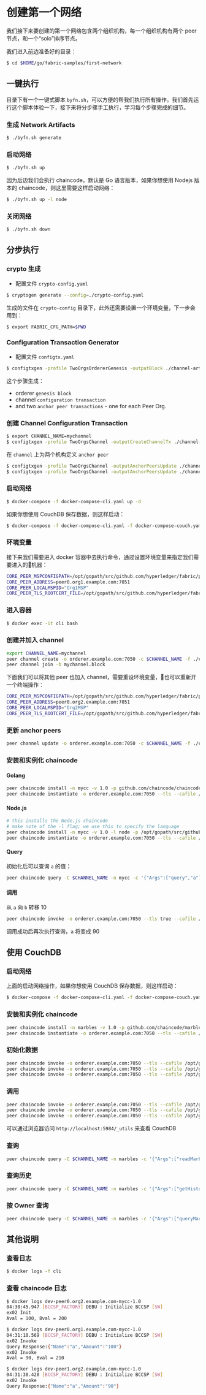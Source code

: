 # 创建第一个网络

我们接下来要创建的第一个网络包含两个组织机构，每一个组织机构有两个 peer 节点，和一个“solo”排序节点。

我们进入前边准备好的目录：

```bash
$ cd $HOME/go/fabric-samples/first-network
```

## 一键执行

目录下有一个一键式脚本 `byfn.sh`，可以方便的帮我们执行所有操作。我们首先运行这个脚本体验一下，接下来将分步骤手工执行，学习每个步骤完成的细节。

### 生成 Network Artifacts

```bash
$ ./byfn.sh generate
```

### 启动网络

```bash
$ ./byfn.sh up
```

因为后边我们会执行 chaincode，默认是 Go 语言版本，如果你想使用 Nodejs 版本的 chaincode，则这里需要这样启动网络：

```bash
$ ./byfn.sh up -l node
```

### 关闭网络

```bash
$ ./byfn.sh down
```

## 分步执行

### crypto 生成

- 配置文件 `crypto-config.yaml`

```bash
$ cryptogen generate --config=./crypto-config.yaml
```

生成的文件在 `crypto-config` 目录下，此外还需要设置一个环境变量，下一步会用到：

```bash
$ export FABRIC_CFG_PATH=$PWD
```

### Configuration Transaction Generator

- 配置文件 `configtx.yaml`

```bash
$ configtxgen -profile TwoOrgsOrdererGenesis -outputBlock ./channel-artifacts/genesis.block
```

这个步骤生成：

- orderer `genesis block`
- channel `configuration transaction`
- and two `anchor peer transactions` - one for each Peer Org.

### 创建 Channel Configuration Transaction

```bash
$ export CHANNEL_NAME=mychannel
$ configtxgen -profile TwoOrgsChannel -outputCreateChannelTx ./channel-artifacts/channel.tx -channelID $CHANNEL_NAME
```

在 `channel` 上为两个机构定义 `anchor peer`

```bash
$ configtxgen -profile TwoOrgsChannel -outputAnchorPeersUpdate ./channel-artifacts/Org1MSPanchors.tx -channelID $CHANNEL_NAME -asOrg Org1MSP
$ configtxgen -profile TwoOrgsChannel -outputAnchorPeersUpdate ./channel-artifacts/Org2MSPanchors.tx -channelID $CHANNEL_NAME -asOrg Org2MSP
```

### 启动网络

```bash
$ docker-compose -f docker-compose-cli.yaml up -d
```

如果你想使用 CouchDB 保存数据，则这样启动：

```bash
$ docker-compose -f docker-compose-cli.yaml -f docker-compose-couch.yaml up -d
```

### 环境变量

接下来我们需要进入 docker 容器中去执行命令，通过设置环境变量来指定我们需要进入的机器：

```bash
CORE_PEER_MSPCONFIGPATH=/opt/gopath/src/github.com/hyperledger/fabric/peer/crypto/peerOrganizations/org1.example.com/users/Admin@org1.example.com/msp
CORE_PEER_ADDRESS=peer0.org1.example.com:7051
CORE_PEER_LOCALMSPID="Org1MSP"
CORE_PEER_TLS_ROOTCERT_FILE=/opt/gopath/src/github.com/hyperledger/fabric/peer/crypto/peerOrganizations/org1.example.com/peers/peer0.org1.example.com/tls/ca.crt
```

### 进入容器

```bash
$ docker exec -it cli bash
```

### 创建并加入 channel

```bash
export CHANNEL_NAME=mychannel
peer channel create -o orderer.example.com:7050 -c $CHANNEL_NAME -f ./channel-artifacts/channel.tx --tls --cafile /opt/gopath/src/github.com/hyperledger/fabric/peer/crypto/ordererOrganizations/example.com/orderers/orderer.example.com/msp/tlscacerts/tlsca.example.com-cert.pem
peer channel join -b mychannel.block
```

下面我们可以将其他 peer 也加入 channel，需要重设环境变量，也可以重新开一个终端操作：

```bash
CORE_PEER_MSPCONFIGPATH=/opt/gopath/src/github.com/hyperledger/fabric/peer/crypto/peerOrganizations/org2.example.com/users/Admin@org2.example.com/msp
CORE_PEER_ADDRESS=peer0.org2.example.com:7051
CORE_PEER_LOCALMSPID="Org2MSP"
CORE_PEER_TLS_ROOTCERT_FILE=/opt/gopath/src/github.com/hyperledger/fabric/peer/crypto/peerOrganizations/org2.example.com/peers/peer0.org2.example.com/tls/ca.crt peer channel join -b mychannel.block
```

### 更新 anchor peers

```bash
peer channel update -o orderer.example.com:7050 -c $CHANNEL_NAME -f ./channel-artifacts/Org1MSPanchors.tx --tls --cafile /opt/gopath/src/github.com/hyperledger/fabric/peer/crypto/ordererOrganizations/example.com/orderers/orderer.example.com/msp/tlscacerts/tlsca.example.com-cert.pem
```

### 安装和实例化 chaincode

#### Golang

```bash
peer chaincode install -n mycc -v 1.0 -p github.com/chaincode/chaincode_example02/go/
peer chaincode instantiate -o orderer.example.com:7050 --tls --cafile /opt/gopath/src/github.com/hyperledger/fabric/peer/crypto/ordererOrganizations/example.com/orderers/orderer.example.com/msp/tlscacerts/tlsca.example.com-cert.pem -C $CHANNEL_NAME -n mycc -v 1.0 -c '{"Args":["init","a", "100", "b","200"]}' -P "AND ('Org1MSP.peer','Org2MSP.peer')"
```

#### Node.js

```bash
# this installs the Node.js chaincode
# make note of the -l flag; we use this to specify the language
peer chaincode install -n mycc -v 1.0 -l node -p /opt/gopath/src/github.com/chaincode/chaincode_example02/node/
peer chaincode instantiate -o orderer.example.com:7050 --tls --cafile /opt/gopath/src/github.com/hyperledger/fabric/peer/crypto/ordererOrganizations/example.com/orderers/orderer.example.com/msp/tlscacerts/tlsca.example.com-cert.pem -C $CHANNEL_NAME -n mycc -l node -v 1.0 -c '{"Args":["init","a", "100", "b","200"]}' -P "AND ('Org1MSP.peer','Org2MSP.peer')"
```

#### Query

初始化后可以查询 `a` 的值：

```bash
peer chaincode query -C $CHANNEL_NAME -n mycc -c '{"Args":["query","a"]}'
```

#### 调用

从 `a` 向 `b` 转移 10

```bash
peer chaincode invoke -o orderer.example.com:7050 --tls true --cafile /opt/gopath/src/github.com/hyperledger/fabric/peer/crypto/ordererOrganizations/example.com/orderers/orderer.example.com/msp/tlscacerts/tlsca.example.com-cert.pem -C $CHANNEL_NAME -n mycc --peerAddresses peer0.org1.example.com:7051 --tlsRootCertFiles /opt/gopath/src/github.com/hyperledger/fabric/peer/crypto/peerOrganizations/org1.example.com/peers/peer0.org1.example.com/tls/ca.crt --peerAddresses peer0.org2.example.com:7051 --tlsRootCertFiles /opt/gopath/src/github.com/hyperledger/fabric/peer/crypto/peerOrganizations/org2.example.com/peers/peer0.org2.example.com/tls/ca.crt -c '{"Args":["invoke","a","b","10"]}'
```

调用成功后再次执行查询，`a` 将变成 90

## 使用 CouchDB

### 启动网络

上面的启动网络操作，如果你想使用 CouchDB 保存数据，则这样启动：

```bash
$ docker-compose -f docker-compose-cli.yaml -f docker-compose-couch.yaml up -d
```

### 安装和实例化 chaincode

```bash
peer chaincode install -n marbles -v 1.0 -p github.com/chaincode/marbles02/go
peer chaincode instantiate -o orderer.example.com:7050 --tls --cafile /opt/gopath/src/github.com/hyperledger/fabric/peer/crypto/ordererOrganizations/example.com/orderers/orderer.example.com/msp/tlscacerts/tlsca.example.com-cert.pem -C $CHANNEL_NAME -n marbles -v 1.0 -c '{"Args":["init"]}' -P "OR ('Org0MSP.peer','Org1MSP.peer')"
```

### 初始化数据

```bash
peer chaincode invoke -o orderer.example.com:7050 --tls --cafile /opt/gopath/src/github.com/hyperledger/fabric/peer/crypto/ordererOrganizations/example.com/orderers/orderer.example.com/msp/tlscacerts/tlsca.example.com-cert.pem -C $CHANNEL_NAME -n marbles -c '{"Args":["initMarble","marble1","blue","35","tom"]}'
peer chaincode invoke -o orderer.example.com:7050 --tls --cafile /opt/gopath/src/github.com/hyperledger/fabric/peer/crypto/ordererOrganizations/example.com/orderers/orderer.example.com/msp/tlscacerts/tlsca.example.com-cert.pem -C $CHANNEL_NAME -n marbles -c '{"Args":["initMarble","marble2","red","50","tom"]}'
peer chaincode invoke -o orderer.example.com:7050 --tls --cafile /opt/gopath/src/github.com/hyperledger/fabric/peer/crypto/ordererOrganizations/example.com/orderers/orderer.example.com/msp/tlscacerts/tlsca.example.com-cert.pem -C $CHANNEL_NAME -n marbles -c '{"Args":["initMarble","marble3","blue","70","tom"]}'
```

### 调用

```bash
peer chaincode invoke -o orderer.example.com:7050 --tls --cafile /opt/gopath/src/github.com/hyperledger/fabric/peer/crypto/ordererOrganizations/example.com/orderers/orderer.example.com/msp/tlscacerts/tlsca.example.com-cert.pem -C $CHANNEL_NAME -n marbles -c '{"Args":["transferMarble","marble2","jerry"]}'
peer chaincode invoke -o orderer.example.com:7050 --tls --cafile /opt/gopath/src/github.com/hyperledger/fabric/peer/crypto/ordererOrganizations/example.com/orderers/orderer.example.com/msp/tlscacerts/tlsca.example.com-cert.pem -C $CHANNEL_NAME -n marbles -c '{"Args":["transferMarblesBasedOnColor","blue","jerry"]}'
peer chaincode invoke -o orderer.example.com:7050 --tls --cafile /opt/gopath/src/github.com/hyperledger/fabric/peer/crypto/ordererOrganizations/example.com/orderers/orderer.example.com/msp/tlscacerts/tlsca.example.com-cert.pem -C $CHANNEL_NAME -n marbles -c '{"Args":["delete","marble1"]}'
```

可以通过浏览器访问 `http://localhost:5984/_utils` 来查看 CouchDB

### 查询

```bash
peer chaincode query -C $CHANNEL_NAME -n marbles -c '{"Args":["readMarble","marble2"]}'
```

### 查询历史

```bash
peer chaincode query -C $CHANNEL_NAME -n marbles -c '{"Args":["getHistoryForMarble","marble1"]}'
```

### 按 Owner 查询

```bash
peer chaincode query -C $CHANNEL_NAME -n marbles -c '{"Args":["queryMarblesByOwner","jerry"]}'
```



## 其他说明

### 查看日志

```bash
$ docker logs -f cli
```

### 查看 chaincode 日志

```bash
$ docker logs dev-peer0.org2.example.com-mycc-1.0
04:30:45.947 [BCCSP_FACTORY] DEBU : Initialize BCCSP [SW]
ex02 Init
Aval = 100, Bval = 200

$ docker logs dev-peer0.org1.example.com-mycc-1.0
04:31:10.569 [BCCSP_FACTORY] DEBU : Initialize BCCSP [SW]
ex02 Invoke
Query Response:{"Name":"a","Amount":"100"}
ex02 Invoke
Aval = 90, Bval = 210

$ docker logs dev-peer1.org2.example.com-mycc-1.0
04:31:30.420 [BCCSP_FACTORY] DEBU : Initialize BCCSP [SW]
ex02 Invoke
Query Response:{"Name":"a","Amount":"90"}
```